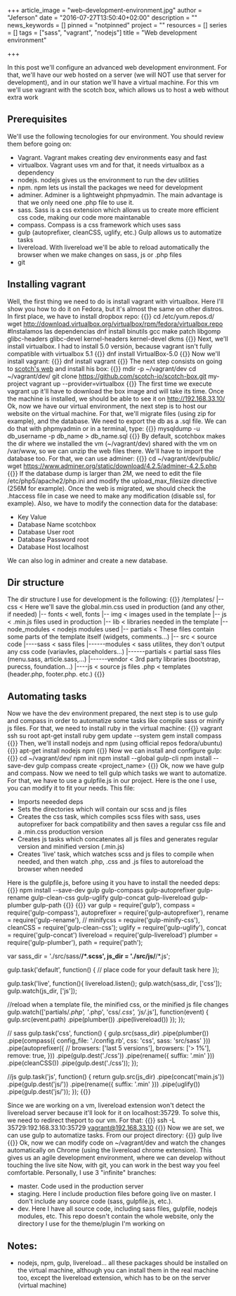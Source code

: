 +++
article_image = "web-development-environment.jpg"
author = "Jeferson"
date = "2016-07-27T13:50:40+02:00"
description = ""
news_keywords = []
pinned = "notpinned"
project = ""
resources = []
series = []
tags = ["sass", "vagrant", "nodejs"]
title = "Web development environment"

+++

In this post we'll configure an advanced web development environment. For that, we'll have our web hosted on a server (we will NOT use that server for development), and in our station we'll have a virtual machine. For this vm we'll use vagrant with the  scotch box, which allows us to host a web without extra work
## Prerequisites
We'll use the following tecnologies for our environment. You should review them before going on:

* Vagrant. Vagrant makes creating dev environments easy and fast
* virtualbox. Vagrant uses vm and for that, it needs virtualbox as a dependency
* nodejs. nodejs gives us the environment to run the dev utilities
* npm. npm lets us install the packages we need for development
* adminer. Adminer is a lightweight phpmyadmin. The main advantage is that we only need one .php file to use it.
* sass. Sass is a css extension which allows us to create more efficient css code, making our code more maintanable
* compass. Compass is a css framework which uses sass
* gulp (autoprefixer, cleanCSS, uglify, etc.) Gulp allows us to automatize tasks
* livereload. With livereload we'll be able to reload automatically the browser when we make changes on sass, js or .php files
* git

## Installing vagrant
Well, the first thing we need to do is install vagrant with virtualbox. Here I'll show you how to do it on Fedora, but it's almost the same on other distros. In first place, we have to install dropbox repo:
{{<highlight sh>}}
cd /etc/yum.repos.d/
wget http://download.virtualbox.org/virtualbox/rpm/fedora/virtualbox.repo
#Instalamos las dependencias
dnf install binutils gcc make patch libgomp glibc-headers glibc-devel kernel-headers kernel-devel dkms
{{</highlight>}}
Next, we'll install virtualbox. I had to install 5.0 versión, because vagrant isn't fully compatible with virtualbox 5.1
{{<highlight sh>}}
dnf install VirtualBox-5.0
{{</highlight>}}
Now we'll install vagrant:
{{<highlight sh>}}
dnf install vagrant
{{</highlight>}}
The next step consists on going to [scotch's web](https://box.scotch.io/) and install his box:
{{<highlight sh>}}
mdir -p ~/vagrant/dev
cd ~/vagrant/dev/
git clone https://github.com/scotch-io/scotch-box.git my-project
vagrant up --provider=virtualbox
{{</highlight>}}
The first time we execute vagrant up it'll have to download the box image and will take its time. Once the machine is installed, we should be able to see it on http://192.168.33.10/
Ok, now we have our virtual environment, the next step is to host our website on the virtual machine. For that, we'll migrate files (using zip for example), and the database. We need to export the db as a .sql file. We can do that with phpmyadmin or in a terminal, type:
{{<highlight sh>}}
mysqldump -u db_username -p db_name > db_name.sql
{{</highlight>}}
By default, scotchbox makes the dir where we installed the vm (~/vagrant/dev) shared with the vm on /var/www, so we can unzip the web files there. We'll have to import the database too. For that, we can use adminer:
{{<highlight sh>}}
cd ~/vagrant/dev/public/
wget https://www.adminer.org/static/download/4.2.5/adminer-4.2.5.php
{{</highlight>}}
If the database dump is larger than 2M, we need to edit the file /etc/php5/apache2/php.ini and modify the upload_max_filesize directive (256M for example). Once the web is migrated, we should check the .htaccess file in case we need to make any modification (disable ssl, for example). Also, we have to modify the connection data for the database:
* Key	          Value
* Database Name	scotchbox
* Database User	root
* Database Password	root
* Database Host	localhost

We can also log in adminer and create a new database.

## Dir structure
The dir structure I use for development is the following:
{{<highlight cirru>}}
/templates/
|-- css < Here we'll save the global.min.css used in production (and any other, if needed)
|-- fonts < well, fonts
|-- img < images used in the template
|-- js < .min.js files used in production
|-- lib < libraries needed in the template
|-- node_modules < nodejs modules used
|-- partials < These files contain some parts of the template itself (widgets, comments...)
|-- src < source code
|----sass < sass files
|------modules < sass utilites, they don't output any css code (variavles, placeholders...)
|------partials < partial sass files (menu.sass, article.sass,...)
|------vendor < 3rd party libraries (bootstrap, purecss, foundation...)
|----js < source js files
.php < templates (header.php, footer.php. etc.)
{{</highlight>}}

## Automating tasks

Now we have the dev environment prepared, the next step is to use gulp and compass in order to automatize some tasks like compile sass or minify js files. For that, we need to install ruby in the virtual machine:
{{<highlight sh>}}
vagrant ssh
su root
apt-get install ruby
gem update --system
gem install compass
{{</highlight>}}
Then, we'll install nodejs and npm (using official repos fedora/ubuntu)
{{<highlight sh>}}
apt-get install nodejs npm
{{</highlight>}}
Now we can install and configure gulp:
{{<highlight sh>}}
cd ~/vagrant/dev/
npm init
npm install --global gulp-cli
npm install --save-dev gulp
compass create <project_name>
{{</highlight>}}
Ok, now we have gulp and compass. Now we need to tell gulp which tasks we want to automatize. For that, we have to use a gulpfile.js in our project. Here is the one I use, you can modify it to fit your needs. This file:

* Imports neeeded deps
* Sets the directories which will contain our scss and js files
* Creates the css task, which compiles scss files with sass, uses autoprefixer for back compatibility and then saves a regular css file and a .min.css production version
* Creates js tasks which concatenates all js files and generates regular version and minified version (.min.js)
* Creates 'live' task, which watches scss and js files to compile when needed, and then watch .php, .css and .js files to autoreload the browser when needed

Here is the gulpfile.js, before using it you have to install the needed deps:
{{<highlight sh>}}
npm install --save-dev gulp gulp-compass gulp-autoprefixer gulp-rename gulp-clean-css gulp-uglify gulp-concat gulp-livereload gulp-plumber gulp-path
{{</highlight>}}
{{<highlight js>}}
var gulp = require('gulp'),
    compass = require('gulp-compass'),
    autoprefixer = require('gulp-autoprefixer'),
    rename = require('gulp-rename'),
    // minifycss = require('gulp-minify-css'),
    cleanCSS = require('gulp-clean-css');
    uglify = require('gulp-uglify'),
    concat = require('gulp-concat')
    livereload = require('gulp-livereload')
    plumber = require('gulp-plumber'),
    path = require('path');

var sass_dir = './src/sass/**/*.scss',
    js_dir   = './src/js/**/*.js';

gulp.task('default', function() {
  // place code for your default task here
});

gulp.task('live', function(){
  livereload.listen();
  gulp.watch(sass_dir, ['css']);
  gulp.watch(js_dir, ['js']);

  //reload when a template file, the minified css, or the minified js file changes
  gulp.watch(['partials/*.php', '*.php', 'css/*.css', 'js/*.js'], function(event) {
    gulp.src(event.path)
      .pipe(plumber())
      .pipe(livereload())
  });
});

// sass
gulp.task('css', function() {
  gulp.src(sass_dir)
  .pipe(plumber())
  .pipe(compass({
    config_file: './config.rb',
    css: 'css',
    sass: 'src/sass'
  }))
  .pipe(autoprefixer({
    // browsers: ['last 5 versions'],
    browsers: ['> 1%'],
    remove: true,
  }))
  .pipe(gulp.dest('./css'))
  .pipe(rename({ suffix: '.min' }))
  .pipe(cleanCSS())
  .pipe(gulp.dest('./css'));
});

//js
gulp.task('js', function() {
  return gulp.src(js_dir)
  	.pipe(concat('main.js'))
  	.pipe(gulp.dest('js/'))
  	.pipe(rename({ suffix: '.min' }))
  	.pipe(uglify())
  	.pipe(gulp.dest('js/'));
});
{{</highlight>}}

Since we are working on a vm, livereload extension won't detect the livereload server because it'll look for it on localhost:35729. To solve this, we need to redirect theport to our vm. For that:
{{<highlight js>}}
ssh -L 35729:192.168.33.10:35729 vagrant@192.168.33.10
{{</highlight>}}
Now we are set, we can use gulp to automatize tasks. From our project directory:
{{<highlight js>}}
gulp live
{{</highlight>}}
Ok, now we can modify code on ~/vagrant/dev and watch the changes automatically on Chrome (using the livereload chrome extension). This gives us an agile development environment, where we can develop without touching the live site
Now, with git, you can work in the best way you feel comfortable. Personally, I use 3 "infinite" branches:

* master. Code used in the production server
* staging. Here I include production files before going live on master. I don't include any source code (sass, gulpfile.js, etc.).
* dev. Here I have all source code, including sass files, gulpfile, nodejs modules, etc.
This repo doesn't contain the whole website, only the directory I use for the theme/plugin I'm working on

## Notes:

* nodejs, npm, gulp, livereload... all these packages should be installed on the virtual machine, although you can install them in the real machine too, except the livereload extension, which has to be on the server (virtual machine)
